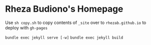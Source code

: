 # Rheza Budiono's Homepage

Use `sh copy.sh` to copy contents of `_site` over to `rhezab.github.io` to deploy with `gh-pages`

`bundle exec jekyll serve [-w]`
`bundle exec jekyll build`
